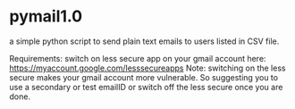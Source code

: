 # pymail1.0
a simple python script to send plain text emails to users listed in CSV file.

Requirements:
switch on less secure app on your gmail account here: https://myaccount.google.com/lesssecureapps
  Note: switching on the less secure makes your gmail account more vulnerable. So suggesting you to use a secondary or test emailID or
        switch off the less secure once you are done. 
